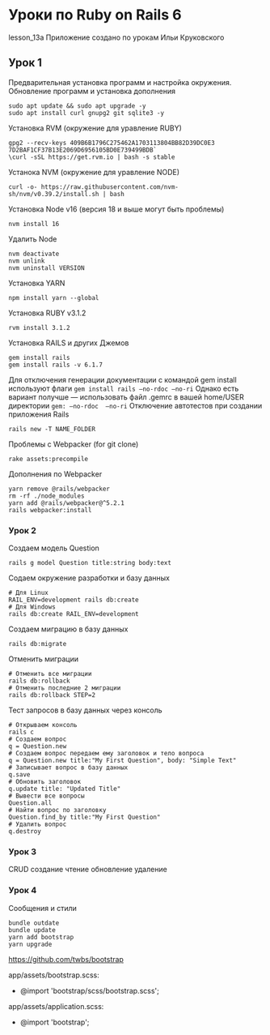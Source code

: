# Уроки по Ruby on Rails 6
lesson_13a
Приложение создано по урокам Ильи Круковского

## Урок 1
Предварительная установка программ и настройка окружения.
Обновление программ и установка дополнения  
```
sudo apt update && sudo apt upgrade -y
sudo apt install curl gnupg2 git sqlite3 -y
```
Установка RVM (окружение для уравление RUBY)
```
gpg2 --recv-keys 409B6B1796C275462A1703113804BB82D39DC0E3 7D2BAF1CF37B13E2069D6956105BD0E739499BDB`
\curl -sSL https://get.rvm.io | bash -s stable
```
Устанока NVM (окружение для уравление NODE)  
```
curl -o- https://raw.githubusercontent.com/nvm-sh/nvm/v0.39.2/install.sh | bash
```
Установка Node v16 (версия 18 и выше могут быть проблемы)
```
nvm install 16
```
Удалить Node
```
nvm deactivate
nvm unlink
nvm uninstall VERSION
```
Установка YARN  
```
npm install yarn --global
```
Установка RUBY v3.1.2  
```
rvm install 3.1.2
```
Установка RAILS и других Джемов  
```
gem install rails
gem install rails -v 6.1.7
```
Для отключения генерации документации с командой gem install используют флаги `gem install rails —no-rdoc —no-ri`
Однако есть вариант получше — использовать файл .gemrc в вашей home/USER директории
`gem: —no-rdoc  —no-ri`
Отключение автотестов при создании приложения Rails  
```
rails new -T NAME_FOLDER
```
Проблемы с Webpacker (for git clone)
```
rake assets:precompile
```
Дополнения по Webpacker
```
yarn remove @rails/webpacker
rm -rf ./node_modules
yarn add @rails/webpacker@^5.2.1
rails webpacker:install
```
### Урок 2
Создаем модель Question
```
rails g model Question title:string body:text
```
Содаем окружение разработки и базу данных
```
# Для Linux
RAIL_ENV=development rails db:create
# Для Windows
rails db:create RAIL_ENV=development
```
Создаем миграцию в базу данных
```
rails db:migrate
```
Отменить миграции
```
# Отменить все миграции
rails db:rollback
# Отменить последние 2 миграции
rails db:rollback STEP=2
```
Тест запросов в базу данных через консоль
```
# Открываем консоль
rails c
# Создаем вопрос
q = Question.new
# Создаем вопрос передаем ему заголовок и тело вопроса
q = Question.new title:"My First Question", body: "Simple Text"
# Записывает вопрос в базу данных
q.save
# Обновить заголовок
q.update title: "Updated Title"
# Вывести все вопросы
Question.all
# Найти вопрос по заголовку
Question.find_by title:"My First Question"
# Удалить вопрос
q.destroy
```

### Урок 3
CRUD создание чтение обновление удаление


### Урок 4
Сообщения и стили
```
bundle outdate
bundle update
yarn add bootstrap
yarn upgrade
```
https://github.com/twbs/bootstrap

app/assets/bootstrap.scss:
- @import 'bootstrap/scss/bootstrap.scss';

app/assets/application.scss:
- @import 'bootstrap';